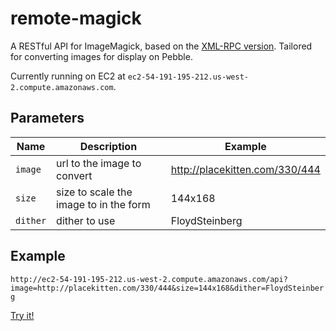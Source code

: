 # remote-magick

A RESTful API for ImageMagick, based on the [XML-RPC version](https://code.google.com/p/remotemagick/). Tailored for converting images for display on Pebble.

Currently running on EC2 at `ec2-54-191-195-212.us-west-2.compute.amazonaws.com`.

## Parameters

|  Name    | Description                            | Example                        |
|----------|----------------------------------------|--------------------------------|
| `image`  | url to the image to convert            | http://placekitten.com/330/444 |
| `size`   | size to scale the image to in the form | 144x168                        |
| `dither` | dither to use                          | FloydSteinberg                 |

## Example

`http://ec2-54-191-195-212.us-west-2.compute.amazonaws.com/api?image=http://placekitten.com/330/444&size=144x168&dither=FloydSteinberg`

[Try it!](http://ec2-54-191-195-212.us-west-2.compute.amazonaws.com/api?image=http://placekitten.com/330/444&size=144x168&dither=FloydSteinberg)
